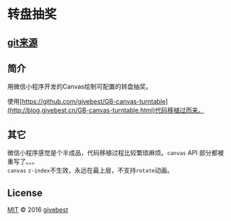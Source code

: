 # 转盘抽奖
[git来源](https://github.com/givebest/wechat-turntalbe-canvas)
----

## 简介

用微信小程序开发的Canvas绘制可配置的转盘抽奖。      

使用[https://github.com/givebest/GB-canvas-turntable](http://blog.givebest.cn/GB-canvas-turntable.html)代码移植过而来。

      
## 其它

微信小程序感觉是个半成品，代码移植过程比较繁琐麻烦。`canvas` API 部分都被重写了。。。      
`canvas` `z-index`不生效，永远在最上层，不支持`rotate`动画。


## License

[MIT](./LICENSE) © 2016 [givebest](https://github.com/givebest)

 
